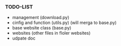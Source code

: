 ### TODO-LIST
* management (download.py)
* cinfig and function (utils.py) (will merga to base.py)
* base website class (base.py)
* websites (other files in floler websites)
* udpate doc